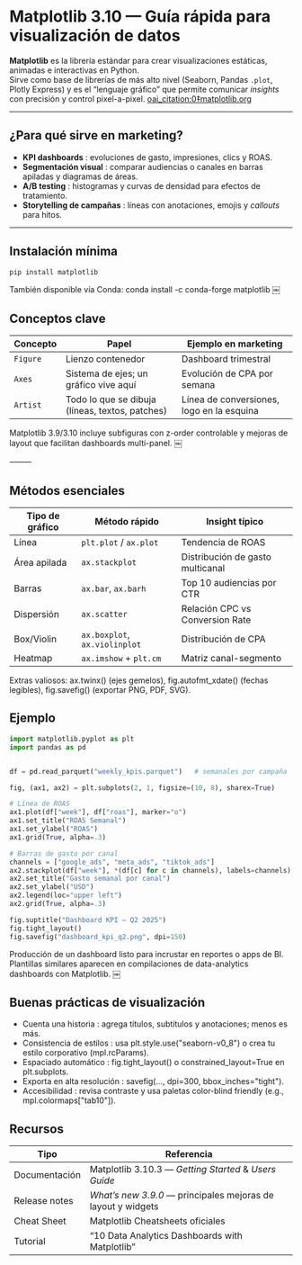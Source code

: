 # Matplotlib 3.10 — Guía rápida para visualización de datos

**Matplotlib** es la librería estándar para crear visualizaciones estáticas, animadas e interactivas en Python.  
Sirve como base de librerías de más alto nivel (Seaborn, Pandas `.plot`, Plotly Express) y es el “lenguaje gráfico” que permite comunicar *insights* con precisión y control pixel-a-pixel.  [oai_citation:0‡matplotlib.org](https://matplotlib.org/stable/index.html?utm_source=chatgpt.com)

---

## ¿Para qué sirve en marketing?

* **KPI dashboards** : evoluciones de gasto, impresiones, clics y ROAS.  
* **Segmentación visual** : comparar audiencias o canales en barras apiladas y diagramas de áreas.  
* **A/B testing** : histogramas y curvas de densidad para efectos de tratamiento.  
* **Storytelling de campañas** : líneas con anotaciones, emojis y *callouts* para hitos.

---

## Instalación mínima

```bash
pip install matplotlib
```

También disponible vía Conda:
conda install -c conda-forge matplotlib  ￼

## Conceptos clave

| Concepto | Papel                       | Ejemplo en marketing                  |
| -------- | -------------------------- | ------------------------------------- |
| `Figure` | Lienzo contenedor          | Dashboard trimestral                  |
| `Axes`   | Sistema de ejes; un gráfico vive aquí | Evolución de CPA por semana     |
| `Artist` | Todo lo que se dibuja (líneas, textos, patches) | Línea de conversiones, logo en la esquina |

Matplotlib 3.9/3.10 incluye subfiguras con z-order controlable y mejoras de layout que facilitan dashboards multi-panel.  ￼

⸻

## Métodos esenciales

| Tipo de gráfico | Método rápido              | Insight típico                         |
| --------------- | -------------------------- | -------------------------------------- |
| Línea           | `plt.plot` / `ax.plot`     | Tendencia de ROAS                      |
| Área apilada    | `ax.stackplot`             | Distribución de gasto multicanal       |
| Barras          | `ax.bar`, `ax.barh`        | Top 10 audiencias por CTR              |
| Dispersión      | `ax.scatter`               | Relación CPC vs Conversion Rate        |
| Box/Violin      | `ax.boxplot`, `ax.violinplot` | Distribución de CPA                 |
| Heatmap         | `ax.imshow` + `plt.cm`     | Matriz canal-segmento                  |

Extras valiosos: ax.twinx() (ejes gemelos), fig.autofmt_xdate() (fechas legibles), fig.savefig() (exportar PNG, PDF, SVG).


## Ejemplo

```python
import matplotlib.pyplot as plt
import pandas as pd


df = pd.read_parquet("weekly_kpis.parquet")   # semanales por campaña

fig, (ax1, ax2) = plt.subplots(2, 1, figsize=(10, 8), sharex=True)

# Línea de ROAS
ax1.plot(df["week"], df["roas"], marker="o")
ax1.set_title("ROAS Semanal")
ax1.set_ylabel("ROAS")
ax1.grid(True, alpha=.3)

# Barras de gasto por canal
channels = ["google_ads", "meta_ads", "tiktok_ads"]
ax2.stackplot(df["week"], *(df[c] for c in channels), labels=channels)
ax2.set_title("Gasto semanal por canal")
ax2.set_ylabel("USD")
ax2.legend(loc="upper left")
ax2.grid(True, alpha=.3)

fig.suptitle("Dashboard KPI — Q2 2025")
fig.tight_layout()
fig.savefig("dashboard_kpi_q2.png", dpi=150)
```

Producción de un dashboard listo para incrustar en reportes o apps de BI. Plantillas similares aparecen en compilaciones de data-analytics dashboards con Matplotlib.  ￼

## Buenas prácticas de visualización

- Cuenta una historia : agrega títulos, subtítulos y anotaciones; menos es más.
- Consistencia de estilos : usa plt.style.use("seaborn-v0_8") o crea tu estilo corporativo (mpl.rcParams).
- Espaciado automático : fig.tight_layout() o constrained_layout=True en plt.subplots.
- Exporta en alta resolución : savefig(..., dpi=300, bbox_inches="tight").
- Accesibilidad : revisa contraste y usa paletas color-blind friendly (e.g., mpl.colormaps["tab10"]).


## Recursos

| Tipo           | Referencia                                                          |
| -------------- | ------------------------------------------------------------------- |
| Documentación  | Matplotlib 3.10.3 — *Getting Started* & *Users Guide*               |
| Release notes  | *What’s new 3.9.0* — principales mejoras de layout y widgets        |
| Cheat Sheet    | Matplotlib Cheatsheets oficiales                                    |
| Tutorial       | “10 Data Analytics Dashboards with Matplotlib”                      |




